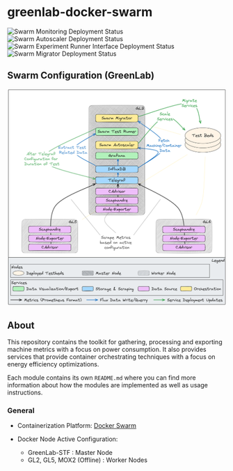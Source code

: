# greenlab-docker-swarm
![Swarm Monitoring Deployment Status](https://img.shields.io/badge/Monitoring-deployable-brightgreen)
![Swarm Autoscaler Deployment Status](https://img.shields.io/badge/Autoscaler-deployable-brightgreen)
![Swarm Experiment Runner Interface Deployment Status](https://img.shields.io/badge/ExperimentRunner-workinprogress-yellow)
![Swarm Migrator Deployment Status](https://img.shields.io/badge/Migrator-theoretical-lightgrey)

## Swarm Configuration (GreenLab)
![Cluster Configuration](GreenLab.png)

## About
This repository contains the toolkit for gathering, processing and exporting machine metrics with a focus on power consumption.
It also provides services that provide container orchestrating techniques with a focus on energy efficiency optimizations.

Each module contains its own `README.md` where you can find more information about how the modules are implemented as well as usage instructions.

### General
- Containerization Platform: [Docker Swarm](https://docs.docker.com/engine/swarm/)

- Docker Node Active Configuration:
  - GreenLab-STF : Master Node
  - GL2, GL5, MOX2 (Offline) : Worker Nodes